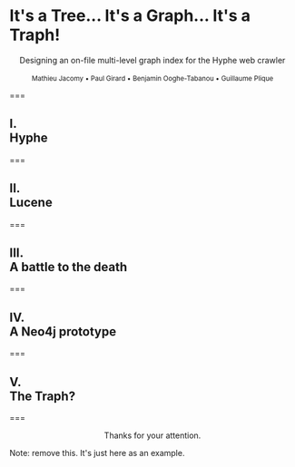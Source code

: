 # It's a Tree... It's a Graph... It's a Traph!

<center>
  <span class="red-title">
    Designing an on-file multi-level graph index for the Hyphe web crawler
  </span>
</center>

<br>

<center>
  <small>
    Mathieu Jacomy • Paul Girard • Benjamin Ooghe-Tabanou • Guillaume Plique
  </small>
</center>

===

<h2>
  <span class="red-number">I.</span><br>Hyphe
</h2>

===

<h2>
  <span class="red-number">II.</span><br>Lucene
</h2>

===

<h2>
  <span class="red-number">III.</span><br>A battle to the death
</h2>

===

<h2>
  <span class="red-number">IV.</span><br>A Neo4j prototype
</h2>

===

<h2>
  <span class="red-number">V.</span><br>The Traph?
</h2>

===

<center>
  Thanks for your attention.
</center>

<!-- .slide: data-background="img/tal.jpg" -->

Note: remove this. It's just here as an example.
